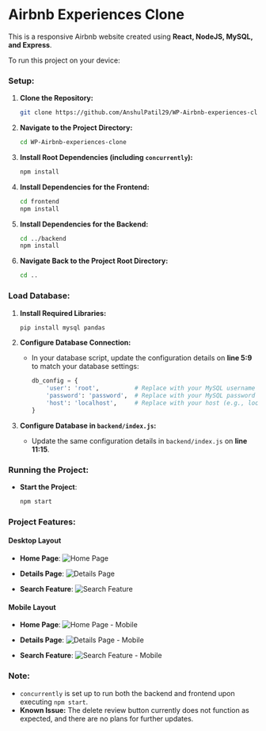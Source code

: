 # Airbnb Experiences Clone

This is a responsive Airbnb website created using **React, NodeJS, MySQL, and Express**.

To run this project on your device:

### Setup:
1. **Clone the Repository:**
   ```bash
   git clone https://github.com/AnshulPatil29/WP-Airbnb-experiences-clone.git
   ```

2. **Navigate to the Project Directory:**
   ```bash
   cd WP-Airbnb-experiences-clone
   ```

3. **Install Root Dependencies (including `concurrently`):**
   ```bash
   npm install
   ```

4. **Install Dependencies for the Frontend:**
   ```bash
   cd frontend
   npm install
   ```

5. **Install Dependencies for the Backend:**
   ```bash
   cd ../backend
   npm install
   ```

6. **Navigate Back to the Project Root Directory:**
   ```bash
   cd ..
   ```

### Load Database:
1. **Install Required Libraries:**
   ```python
   pip install mysql pandas
   ```

2. **Configure Database Connection:**
   - In your database script, update the configuration details on **line 5:9** to match your database settings:
     ```python
     db_config = {
         'user': 'root',          # Replace with your MySQL username
         'password': 'password',  # Replace with your MySQL password
         'host': 'localhost',     # Replace with your host (e.g., localhost)
     }
     ```

3. **Configure Database in `backend/index.js`:**
   - Update the same configuration details in `backend/index.js` on **line 11:15**.

### Running the Project:
- **Start the Project**:
  ```bash
  npm start
  ```

### Project Features:

#### Desktop Layout
- **Home Page**:
  ![Home Page](Images/HomePage.png)

- **Details Page**:
  ![Details Page](Images/Details.png)

- **Search Feature**:
  ![Search Feature](Images/Search.png)

#### Mobile Layout
- **Home Page**:
  ![Home Page - Mobile](Images/HomePage_mobile.jpg)

- **Details Page**:
  ![Details Page - Mobile](Images/Details_mobile.jpg)

- **Search Feature**:
  ![Search Feature - Mobile](Images/Search_mobile.jpg)

### Note:
* `concurrently` is set up to run both the backend and frontend upon executing `npm start`.
* **Known Issue:** The delete review button currently does not function as expected, and there are no plans for further updates.
